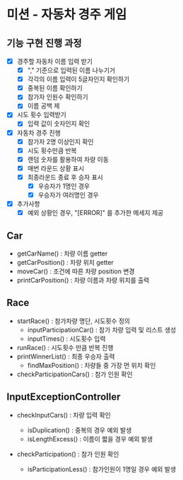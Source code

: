 # 미션 - 자동차 경주 게임

## 기능 구현 진행 과정
- [x] 경주할 자동차 이름 입력 받기
    - [x] "," 기준으로 입력된 이름 나누기거
    - [x] 각각의 이름 입력이 5글자인지 확인하기
    - [x] 중복된 이름 확인하기
    - [x] 참가자 인원수 확인하기
    - [x] 이름 공백 제

- [x] 시도 횟수 입력받기
    - [x] 입력 값이 숫자인지 확인

- [x] 자동차 경주 진행
    - [x] 참가자 2명 이상인지 확인
    - [x] 시도 횟수만큼 반복
    - [x] 랜덤 숫자를 활용하여 차량 이동
    - [x] 매번 라운드 상황 표시
    - [x] 최종라운드 종료 후 승자 표시
        - [x] 우승자가 1명인 경우
        - [x] 우승자가 여러명인 경우

- [x] 추가사항
    - [x] 예외 상황인 경우, "[ERROR]" 를 추가한 메세지 제공

## Car
- getCarName() : 차량 이름 getter
- getCarPosition() : 차량 위치 getter
- moveCar() : 조건에 따른 차량 position 변경
- printCarPosition() : 차량 이름과 차량 위치를 출력

## Race
- startRace() : 참가차량 명단, 시도횟수 정의
    - inputParticipationCar() : 참가 차량 입력 및 리스트 생성
    - inputTimes() : 시도횟수 입력
- runRace() : 시도횟수 만큼 반복 진행
- printWinnerList() : 최종 우승자 출력
    - findMaxPosition() : 차량들 중 가장 먼 위치 확인
- checkParticipationCars() : 참가 인원 확인

## InputExceptionController
- checkInputCars() : 차량 입력 확인
    - isDuplication() : 중복의 경우 예외 발생
    - isLengthExcess() : 이름이 짧을 경우 예외 발생

- checkParticipation() : 참가 인원 확인
    - isParticipationLess() : 참가인원이 1명일 경우 예외 발생